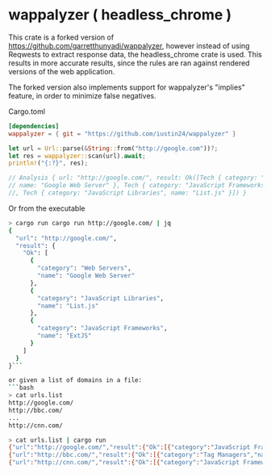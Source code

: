 
# wappalyzer ( headless_chrome )

This crate is a forked version of https://github.com/garretthunyadi/wappalyzer, however instead of using Reqwests to extract response data, the headless_chrome crate is used. This results in more accurate results, since the rules are ran against rendered versions of the web application.

The forked version also implements support for wappalyzer's "implies" feature, in order to minimize false negatives.

Cargo.toml
```toml
[dependencies]
wappalyzer = { git = "https://github.com/iustin24/wappalyzer" }
```

```rust
let url = Url::parse(&String::from("http://google.com"))?;
let res = wappalyzer::scan(url).await;
println!("{:?}", res);

// Analysis { url: "http://google.com/", result: Ok([Tech { category: "Web Servers", 
// name: "Google Web Server" }, Tech { category: "JavaScript Frameworks", name: "ExtJS" }
//, Tech { category: "JavaScript Libraries", name: "List.js" }]) }
```

Or from the executable
```bash
> cargo run cargo run http://google.com/ | jq
{
  "url": "http://google.com/",
  "result": {
    "Ok": [
      {
        "category": "Web Servers",
        "name": "Google Web Server"
      },
      {
        "category": "JavaScript Libraries",
        "name": "List.js"
      },
      {
        "category": "JavaScript Frameworks",
        "name": "ExtJS"
      }
    ]
  }
}```

or given a list of domains in a file:
```bash
> cat urls.list
http://google.com/
http://bbc.com/
...
http://cnn.com/

> cat urls.list | cargo run
{"url":"http://google.com/","result":{"Ok":[{"category":"JavaScript Frameworks","name":"ExtJS"},{"category":"Web Servers","name":"Google Web Server"},{"category":"JavaScript Libraries","name":"List.js"}]}}
{"url":"http://bbc.com/","result":{"Ok":[{"category":"Tag Managers","name":"Google Tag Manager"},{"category":"Analytics","name":"Chartbeat"},{"category":"JavaScript Frameworks","name":"React"},{"category":"Cache Tools","name":"Varnish"},{"category":"Web Servers","name":"Apache"},{"category":"Issue Trackers","name":"Atlassian Jira"},{"category":"Analytics","name":"GrowingIO"},{"category":"JavaScript Libraries","name":"List.js"},{"category":"JavaScript Graphics","name":"Chart.js"},{"category":"Analytics","name":"Optimizely"},{"category":"Analytics","name":"Segment"}]}}
{"url":"http://cnn.com/","result":{"Ok":[{"category":"JavaScript Frameworks","name":"ExtJS"},{"category":"JavaScript Frameworks","name":"Twitter Flight"},{"category":"JavaScript Frameworks","name":"Riot"},{"category":"Advertising Networks","name":"Criteo"},{"category":"Analytics","name":"Chartbeat"},{"category":"Analytics","name":"GoSquared"},{"category":"JavaScript Libraries","name":"Moment.js"},{"category":"Ecommerce","name":"Magento"},{"category":"JavaScript Frameworks","name":"React"},{"category":"Cache Tools","name":"Varnish"},{"category":"Analytics","name":"GrowingIO"},{"category":"JavaScript Libraries","name":"List.js"},{"category":"JavaScript Graphics","name":"Chart.js"},{"category":"Comment Systems","name":"Livefyre"},{"category":"Analytics","name":"Optimizely"},{"category":"Analytics","name":"Segment"}]}}
```
